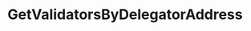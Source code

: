---
title: GetValidatorsByDelegatorAddress
api:
  file: Consensus Client Api.openapi.json
  operationId: get_staking-delegators-delegator-addr-validators
hidden: false
---